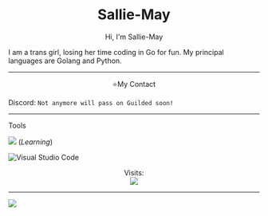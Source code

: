 
<h1 align="center">Sallie-May</h1>
<p align=center>
    Hi, I'm Sallie-May

I am a trans girl, losing her time coding in Go for fun.
My principal languages are Golang and Python. 
</p>

___________

<p align="center">⭐My Contact</p>

Discord: `Not anymore will pass on Guilded soon!`

___________ 
Tools

![](https://skillicons.dev/icons?i=go) (*Learning*)

![Visual Studio Code](https://img.shields.io/badge/VisualStudioCode-0078d7.svg?style=for-the-badge&logo=visual-studio-code&logoColor=white)


<p align="center"> 
  Visits:<br>
  <img src="https://komarev.com/ghpvc/?username=AdvancedSkyblock&style=for-the-badge"/>
</p>

_________

![](https://raw.githubusercontent.com/Trilokia/Trilokia/379277808c61ef204768a61bbc5d25bc7798ccf1/bottom_header.svg)
